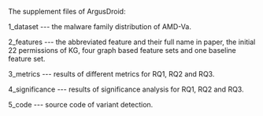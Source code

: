 The supplement files of ArgusDroid:

1_dataset      --- the malware family distribution of AMD-Va.

2_features     --- the abbreviated feature and their full name in paper, the initial 22 permissions of KG, four graph based feature sets and one baseline feature set.

3_metrics      --- results of different metrics for RQ1, RQ2 and RQ3.

4_significance --- results of significance analysis for RQ1, RQ2 and RQ3.

5_code         --- source code of variant detection.
